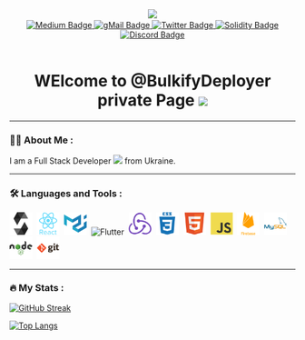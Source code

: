 <div id="header" align="center">
  <img src="https://media2.giphy.com/media/P5S1CXl0y1v1I9308B/giphy.gif?cid=ecf05e47q45qpdd2p673n9u3ovg2mzsrafdx070g5j664fxt&ep=v1_gifs_gifId&rid=giphy.gif&ct=s" width="100"/>
  <br />
  <div id="badges">
    <a href="your-medium-URL">
      <img src="https://img.shields.io/badge/Medium-12100E?style=for-the-badge&logo=medium&logoColor=white" alt="Medium Badge"/>
    </a>
    <a href="your-gMail-URL">
      <img src="https://img.shields.io/badge/Gmail-D14836?style=for-the-badge&logo=gmail&logoColor=white" alt="gMail Badge"/>
    </a>
    <a href="your-twitter-URL">
      <img src="https://img.shields.io/badge/Twitter-blue?style=for-the-badge&logo=twitter&logoColor=white" alt="Twitter Badge"/>
    </a>
    <a href="your-solidity-URL">
      <img src="https://img.shields.io/badge/Solidity-e6e6e6?style=for-the-badge&logo=solidity&logoColor=black" alt="Solidity Badge"/>
    </a>
    <a href="your-discord-URL">
      <img src="https://img.shields.io/badge/Discord-7289DA?style=for-the-badge&logo=discord&logoColor=white" alt="Discord Badge"/>
    </a>
    
    
  </div>
  <img src="https://komarev.com/ghpvc/?username=bulkifydeployer&style=flat-square&color=blue" alt=""/>
  
</div>

<h1 align="center">
  WElcome to @BulkifyDeployer private Page
  <img src="https://media.giphy.com/media/hvRJCLFzcasrR4ia7z/giphy.gif" width="30px"/>
</h1>

---

### :woman_technologist: About Me :
I am a Full Stack Developer <img src="https://media.giphy.com/media/WUlplcMpOCEmTGBtBW/giphy.gif" width="30"> from Ukraine.

---

### :hammer_and_wrench: Languages and Tools :
<div>
  <img src="https://github.com/devicons/devicon/blob/master/icons/solidity/solidity-original.svg" title="Java" alt="Java" width="40" height="40"/>&nbsp;
  <img src="https://github.com/devicons/devicon/blob/master/icons/react/react-original-wordmark.svg" title="React" alt="React" width="40" height="40"/>&nbsp;
<!--   <img src="https://github.com/devicons/devicon/blob/master/icons/spring/spring-original-wordmark.svg" title="Spring" alt="Spring" width="40" height="40"/>&nbsp; -->
  <img src="https://github.com/devicons/devicon/blob/master/icons/materialui/materialui-original.svg" title="Material UI" alt="Material UI" width="40" height="40"/>&nbsp;
  <img src="https://uxwing.com/wp-content/themes/uxwing/download/tools-equipment-construction/hardhat-icon.png" title="Flutter" alt="Flutter" width="40" height="40"/>&nbsp;
  <img src="https://github.com/devicons/devicon/blob/master/icons/redux/redux-original.svg" title="Redux" alt="Redux " width="40" height="40"/>&nbsp;
  <img src="https://github.com/devicons/devicon/blob/master/icons/css3/css3-plain-wordmark.svg"  title="CSS3" alt="CSS" width="40" height="40"/>&nbsp;
  <img src="https://github.com/devicons/devicon/blob/master/icons/html5/html5-original.svg" title="HTML5" alt="HTML" width="40" height="40"/>&nbsp;
  <img src="https://github.com/devicons/devicon/blob/master/icons/javascript/javascript-original.svg" title="JavaScript" alt="JavaScript" width="40" height="40"/>&nbsp;
  <img src="https://github.com/devicons/devicon/blob/master/icons/firebase/firebase-plain-wordmark.svg" title="Firebase" alt="Firebase" width="40" height="40"/>&nbsp;
<!--   <img src="https://github.com/devicons/devicon/blob/master/icons/gatsby/gatsby-original.svg" title="Gatsby"  alt="Gatsby" width="40" height="40"/>&nbsp; -->
  <img src="https://github.com/devicons/devicon/blob/master/icons/mysql/mysql-original-wordmark.svg" title="MySQL"  alt="MySQL" width="40" height="40"/>&nbsp;
  <img src="https://github.com/devicons/devicon/blob/master/icons/nodejs/nodejs-original-wordmark.svg" title="NodeJS" alt="NodeJS" width="40" height="40"/>&nbsp;
<!--   <img src="https://github.com/devicons/devicon/blob/master/icons/amazonwebservices/amazonwebservices-plain-wordmark.svg" title="AWS" alt="AWS" width="40" height="40"/>&nbsp; -->
  <img src="https://github.com/devicons/devicon/blob/master/icons/git/git-original-wordmark.svg" title="Git" **alt="Git" width="40" height="40"/>
</div>

---

### :fire: My Stats :
[![GitHub Streak](http://github-readme-streak-stats.herokuapp.com?user=bulkifydeployer&theme=dark&background=000000)](https://git.io/streak-stats)

[![Top Langs](https://github-readme-stats.vercel.app/api/top-langs/?username=bulkifydeployer&layout=compact&theme=vision-friendly-dark)](https://github.com/anuraghazra/github-readme-stats)


<!---
BulkifyDeployer/BulkifyDeployer is a ✨ special ✨ repository because its `README.md` (this file) appears on your GitHub profile.
You can click the Preview link to take a look at your changes.
--->
